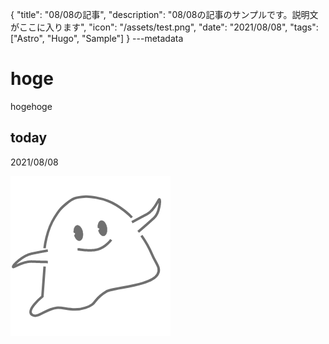 {
  "title": "08/08の記事",
  "description": "08/08の記事のサンプルです。説明文がここに入ります",
  "icon": "/assets/test.png",
  "date": "2021/08/08",
  "tags": ["Astro", "Hugo", "Sample"]
}
---metadata

# hoge
hogehoge

## today
2021/08/08

![img](/assets/test.png)